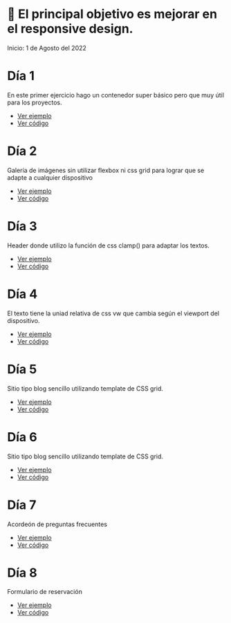 # 📌 El principal objetivo es mejorar en el responsive design.
Inicio: 1 de Agosto del 2022

# Día 1
En este primer ejercicio hago un contenedor super básico pero que muy útil para los proyectos.

- [Ver ejemplo](https://30dcss.netlify.app/day/day01/)
- [Ver código](https://github.com/OmarCardoze/30-dias-de-CSS/tree/main/day/day01)


# Día 2
Galería de imágenes sin utilizar flexbox ni css grid para lograr que se adapte a cualquier dispositivo

- [Ver ejemplo](https://30dcss.netlify.app/day/day02/)
- [Ver código](https://github.com/OmarCardoze/30-dias-de-CSS/tree/main/day/day02)

# Día 3
Header donde utilizo la función de css clamp() para adaptar los textos.

- [Ver ejemplo](https://30dcss.netlify.app/day/day03/)
- [Ver código](https://github.com/OmarCardoze/30-dias-de-CSS/tree/main/day/day03)

# Día 4
El texto tiene la uniad relativa de css vw que cambia según el viewport del dispositivo.

- [Ver ejemplo](https://30dcss.netlify.app/day/day04/)
- [Ver código](https://github.com/OmarCardoze/30-dias-de-CSS/tree/main/day/day04)

# Día 5
Sitio tipo blog sencillo utilizando template de CSS grid.

- [Ver ejemplo](https://30dcss.netlify.app/day/day05/)
- [Ver código](https://github.com/OmarCardoze/30-dias-de-CSS/tree/main/day/day05)

# Día 6
Sitio tipo blog sencillo utilizando template de CSS grid.

- [Ver ejemplo](https://30dcss.netlify.app/day/day06/)
- [Ver código](https://github.com/OmarCardoze/30-dias-de-CSS/tree/main/day/day06)

# Día 7
Acordeón de preguntas frecuentes

- [Ver ejemplo](https://30dcss.netlify.app/day/day07/)
- [Ver código](https://github.com/OmarCardoze/30-dias-de-CSS/tree/main/day/day07)

# Día 8
Formulario de reservación

- [Ver ejemplo](https://30dcss.netlify.app/day/day08/)
- [Ver código](https://github.com/OmarCardoze/30-dias-de-CSS/tree/main/day/day08)